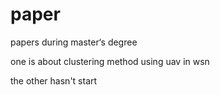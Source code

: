 # paper
papers during master‘s degree

one is about clustering method using uav in wsn

the other hasn't start
